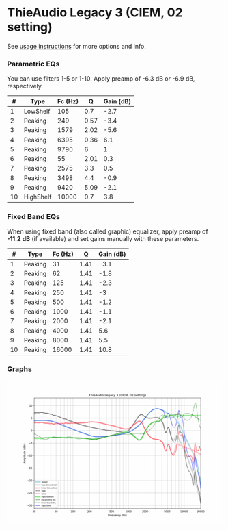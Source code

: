 # ThieAudio Legacy 3 (CIEM, 02 setting)
See [usage instructions](https://github.com/jaakkopasanen/AutoEq#usage) for more options and info.

### Parametric EQs
You can use filters 1-5 or 1-10. Apply preamp of -6.3 dB or -6.9 dB, respectively.

|   # | Type      |   Fc (Hz) |    Q |   Gain (dB) |
|-----|-----------|-----------|------|-------------|
|   1 | LowShelf  |       105 | 0.7  |        -2.7 |
|   2 | Peaking   |       249 | 0.57 |        -3.4 |
|   3 | Peaking   |      1579 | 2.02 |        -5.6 |
|   4 | Peaking   |      6395 | 0.36 |         6.1 |
|   5 | Peaking   |      9790 | 6    |         1   |
|   6 | Peaking   |        55 | 2.01 |         0.3 |
|   7 | Peaking   |      2575 | 3.3  |         0.5 |
|   8 | Peaking   |      3498 | 4.4  |        -0.9 |
|   9 | Peaking   |      9420 | 5.09 |        -2.1 |
|  10 | HighShelf |     10000 | 0.7  |         3.8 |

### Fixed Band EQs
When using fixed band (also called graphic) equalizer, apply preamp of **-11.2 dB** (if available) and set gains manually with these parameters.

|   # | Type    |   Fc (Hz) |    Q |   Gain (dB) |
|-----|---------|-----------|------|-------------|
|   1 | Peaking |        31 | 1.41 |        -3.1 |
|   2 | Peaking |        62 | 1.41 |        -1.8 |
|   3 | Peaking |       125 | 1.41 |        -2.3 |
|   4 | Peaking |       250 | 1.41 |        -3   |
|   5 | Peaking |       500 | 1.41 |        -1.2 |
|   6 | Peaking |      1000 | 1.41 |        -1.1 |
|   7 | Peaking |      2000 | 1.41 |        -2.1 |
|   8 | Peaking |      4000 | 1.41 |         5.6 |
|   9 | Peaking |      8000 | 1.41 |         5.5 |
|  10 | Peaking |     16000 | 1.41 |        10.8 |

### Graphs
![](./ThieAudio%20Legacy%203%20(CIEM,%2002%20setting).png)

